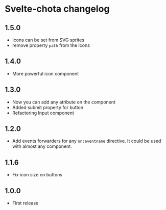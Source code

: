 # Svelte-chota changelog

## 1.5.0

* Icons can be set from SVG sprites
* remove property `path` from the Icons 

## 1.4.0

* More powerful icon component

## 1.3.0

* Now you can add any atribute on the component
* Added submit property for button
* Refactoring Input component

## 1.2.0

* Add events forwarders for any `on:eventname` directive. It could be used with almost any component.

## 1.1.6

* Fix icon size on buttons

## 1.0.0

* First release